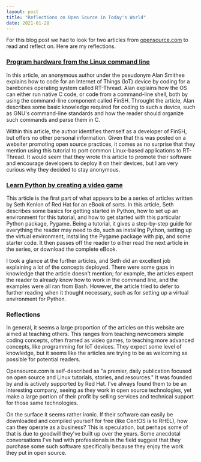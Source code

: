 ```yaml
---
layout: post
title: "Reflections on Open Source in Today's World"
date: 2021-01-28
---
```


For this blog post we had to look for two articles from [opensource.com](https://opensource.com/) to read and reflect on. Here are my reflections.


### [Program hardware from the Linux command line](https://opensource.com/article/20/9/hardware-command-line)

In this article, an anonymous author under the pseudonym Alan Smithee explains how to code for an Internet of Things (IoT) device by coding for a barebones operating system called RT-Thread. Alan explains how the OS can either run native C code, or code from a command-line shell, both by using the command-line component called FinSH. Throught the article, Alan describes some basic knowledge required for coding to such a device, such as GNU's command-line standards and how the reader should organize such commands and parse them in C.

Within this article, the author identifies themself as a developer of FinSH, but offers no other personal information. Given that this was posted on a websiter promoting open source practices, it comes as no surprise that they mention using this tutorial to port common Linux-based applications to RT-Thread. It would seem that they wrote this article to promote their software and encourage developers to deploy it on their devices, but I am very curious why they decided to stay anonymous.


### [Learn Python by creating a video game](https://opensource.com/article/20/10/learn-python-ebook)

This article is the first part of what appears to be a series of articles written by Seth Kenlon of Red Hat for an eBook of sorts. In this article, Seth describes some basics for getting started in Python, how to set up an environment for this tutorial, and how to get started with this particular Python package, Pygame. Being a tutorial, it gives a step-by-step guide for everything the reader may need to do, such as installing Python, setting up the virtual environment, installing the Pygame package with pip, and some starter code. It then passes off the reader to either read the next article in the series, or download the complete eBook.

I took a glance at the further articles, and Seth did an excellent job explaining a lot of the concepts deployed. There were some gaps in knowledge that the article doesn't mention; for example, the articles expect the reader to already know how to work in the command line, and the examples were all ran from Bash. However, the article tried to defer to further reading when it thought necessary, such as for setting up a virtual environment for Python.


### Reflections

In general, it seems a large proportion of the articles on this website are aimed at teaching others. This ranges from teaching newcomers simple coding concepts, often framed as video games, to teaching more advanced concepts, like programming for IoT devices. They expect some level of knowledge, but it seems like the articles are trying to be as welcoming as possible for potential readers.

Opensource.com is self-described as "a premier, daily publication focused on open source and Linux tutorials, stories, and resources." It was founded by and is actively supported by Red Hat. I've always found them to be an interesting company, seeing as they work in open source technologies, yet make a large portion of their profit by selling services and technical support for those same technologies.

On the surface it seems rather ironic. If their software can easily be downloaded and compiled yourself for free (like CentOS is to RHEL), how can they operate as a business? This is speculation, but perhaps some of that is due to goodwill they've built up over the years. Some anecdotal conversations I've had with professionals in the field suggest that they purchase some such software specifically because they enjoy the work they put in open source.